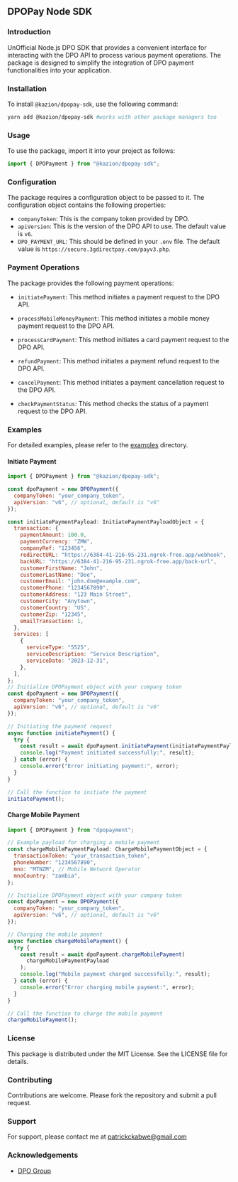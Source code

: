 ## DPOPay Node SDK

### Introduction

UnOfficial Node.js DPO SDK that provides a convenient interface for interacting with the DPO API to process various payment operations. The package is designed to simplify the integration of DPO payment functionalities into your application.

### Installation

To install `@kazion/dpopay-sdk`, use the following command:

```bash
yarn add @kazion/dpopay-sdk #works with other package managers too
```

### Usage

To use the package, import it into your project as follows:

```javascript
import { DPOPayment } from "@kazion/dpopay-sdk";
```

### Configuration

The package requires a configuration object to be passed to it. The configuration object contains the following properties:

- `companyToken`: This is the company token provided by DPO.
- `apiVersion`: This is the version of the DPO API to use. The default value is `v6`.
- `DPO_PAYMENT_URL`: This should be defined in your `.env` file. The default value is `https://secure.3gdirectpay.com/payv3.php`.

### Payment Operations

The package provides the following payment operations:

- `initiatePayment`: This method initiates a payment request to the DPO API.

- `processMobileMoneyPayment`: This method initiates a mobile money payment request to the DPO API.

- `processCardPayment`: This method initiates a card payment request to the DPO API.

- `refundPayment`: This method initiates a payment refund request to the DPO API.

- `cancelPayment`: This method initiates a payment cancellation request to the DPO API.

- `checkPaymentStatus`: This method checks the status of a payment request to the DPO API.

### Examples
For detailed examples, please refer to the [examples](examples) directory.

#### Initiate Payment

```javascript
import { DPOPayment } from "@kazion/dpopay-sdk";

const dpoPayment = new DPOPayment({
  companyToken: "your_company_token",
  apiVersion: "v6", // optional, default is "v6"
});

const initiatePaymentPayload: InitiatePaymentPayloadObject = {
  transaction: {
    paymentAmount: 100.0,
    paymentCurrency: "ZMW",
    companyRef: "123456",
    redirectURL: "https://6384-41-216-95-231.ngrok-free.app/webhook",
    backURL: "https://6384-41-216-95-231.ngrok-free.app/back-url",
    customerFirstName: "John",
    customerLastName: "Doe",
    customerEmail: "john.doe@example.com",
    customerPhone: "1234567890",
    customerAddress: "123 Main Street",
    customerCity: "Anytown",
    customerCountry: "US",
    customerZip: "12345",
    emailTransaction: 1,
  },
  services: [
    {
      serviceType: "5525",
      serviceDescription: "Service Description",
      serviceDate: "2023-12-31",
    },
  ],
};
// Initialize DPOPayment object with your company token
const dpoPayment = new DPOPayment({
  companyToken: "your_company_token",
  apiVersion: "v6", // optional, default is "v6"
});

// Initiating the payment request
async function initiatePayment() {
  try {
    const result = await dpoPayment.initiatePayment(initiatePaymentPayload);
    console.log("Payment initiated successfully:", result);
  } catch (error) {
    console.error("Error initiating payment:", error);
  }
}

// Call the function to initiate the payment
initiatePayment();
```

#### Charge Mobile Payment

```javascript
import { DPOPayment } from "dpopayment";

// Example payload for charging a mobile payment
const chargeMobilePaymentPayload: ChargeMobilePaymentObject = {
  transactionToken: "your_transaction_token",
  phoneNumber: "1234567890",
  mno: "MTNZM", // Mobile Network Operator
  mnoCountry: "zambia",
};

// Initialize DPOPayment object with your company token
const dpoPayment = new DPOPayment({
  companyToken: "your_company_token",
  apiVersion: "v6", // optional, default is "v6"
});

// Charging the mobile payment
async function chargeMobilePayment() {
  try {
    const result = await dpoPayment.chargeMobilePayment(
      chargeMobilePaymentPayload
    );
    console.log("Mobile payment charged successfully:", result);
  } catch (error) {
    console.error("Error charging mobile payment:", error);
  }
}

// Call the function to charge the mobile payment
chargeMobilePayment();
```

### License

This package is distributed under the MIT License. See the LICENSE file for details.

### Contributing

Contributions are welcome. Please fork the repository and submit a pull request.

### Support

For support, please contact me at patrickckabwe@gmail.com

### Acknowledgements

- [DPO Group](https://www.directpay.online/)
